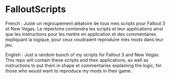 # FalloutScripts
French : 
Juste un regroupement aléatoire de tous mes scripts pour Fallout 3 et New Vegas.
Le répertoire contiendra les scripts et leur applications ainsi que les instructions 
pour les mettre en application et des commentaires expliquant la logique, pour ceux 
voudraient reproduire mes mods dans leur jeu.

English : 
Just a random bunch of my scripts for Fallout 3 and New Vegas.
This repo will contain these scripts and their applications, as well as instructions 
to put them in shape et commentaries explaining the logic, for those 
who would want to reproduce my mods in their game.

